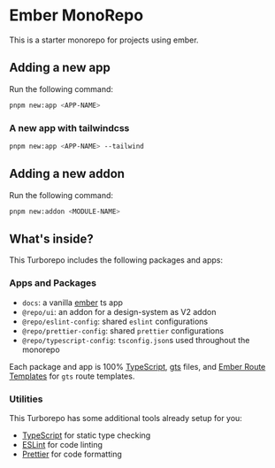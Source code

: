 # Ember MonoRepo

This is a starter monorepo for projects using ember.

## Adding a new app

Run the following command:

```sh
pnpm new:app <APP-NAME>
```

### A new app with tailwindcss

```sh
pnpm new:app <APP-NAME> --tailwind
```

## Adding a new addon

Run the following command:

```sh
pnpm new:addon <MODULE-NAME>
```

## What's inside?

This Turborepo includes the following packages and apps:

### Apps and Packages

- `docs`: a vanilla [ember](https://emberjs.com) ts app
- `@repo/ui`: an addon for a design-system as V2 addon
- `@repo/eslint-config`: shared `eslint` configurations
- `@repo/prettier-config`: shared `prettier` configurations
- `@repo/typescript-config`: `tsconfig.json`s used throughout the monorepo

Each package and app is 100% [TypeScript](https://www.typescriptlang.org/), [gts](https://github.com/ember-cli/ember-template-imports) files, and [Ember Route Templates](https://github.com/discourse/ember-route-template) for `gts` route templates.

### Utilities

This Turborepo has some additional tools already setup for you:

- [TypeScript](https://www.typescriptlang.org/) for static type checking
- [ESLint](https://eslint.org/) for code linting
- [Prettier](https://prettier.io) for code formatting

